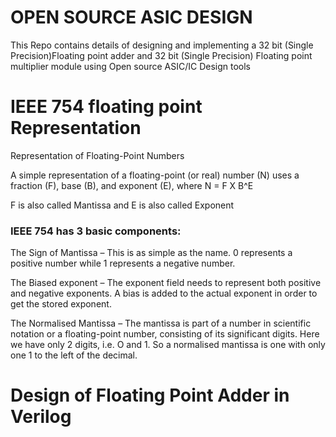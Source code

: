 # OPEN SOURCE ASIC DESIGN
This Repo contains details of designing and implementing a 32 bit (Single Precision)Floating point adder and 32 bit (Single Precision) Floating point multiplier module using Open source ASIC/IC Design tools

# IEEE 754 floating point Representation
Representation of Floating-Point Numbers

A simple representation of a floating-point (or real) number (N) uses a fraction (F), base (B), and exponent (E), where N = F X B^E

F is also called Mantissa and E is also called Exponent

### IEEE 754 has 3 basic components:

The Sign of Mantissa –
This is as simple as the name. 0 represents a positive number while 1 represents a negative number.

The Biased exponent –
The exponent field needs to represent both positive and negative exponents. A bias is added to the actual exponent in order to get the stored exponent.

The Normalised Mantissa –
The mantissa is part of a number in scientific notation or a floating-point number, consisting of its significant digits. Here we have only 2 digits, i.e. O and 1. So a normalised mantissa is one with only one 1 to the left of the decimal.

# Design of Floating Point Adder in Verilog 
